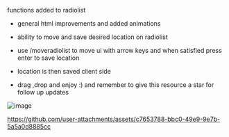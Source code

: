 functions added to radiolist
- general html improvements and added animations
- ability to move and save desired location on radiolist
- use /moveradiolist to move ui with arrow keys and when satisfied press enter to save location
- location is then saved client side

- drag ,drop and enjoy :) and remember to give this resource a star for follow up updates

![image](https://github.com/user-attachments/assets/5426cd50-103a-41f7-9eec-abb7a9a64fe6)



https://github.com/user-attachments/assets/c7653788-bbc0-49e9-9e7b-5a5a0d8885cc

